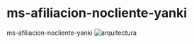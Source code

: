 # ms-afiliacion-nocliente-yanki
ms-afiliacion-nocliente-yanki
<img src="Arquitectura.jpg" alt="arquitectura"/>
